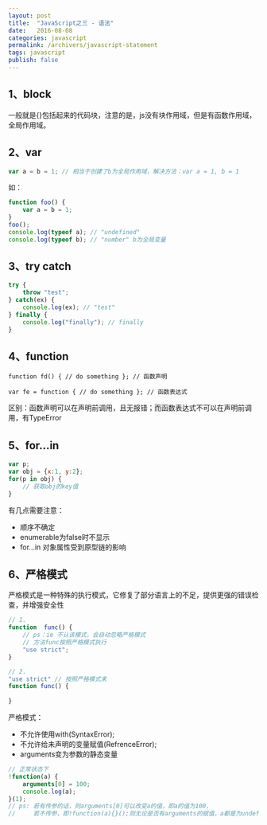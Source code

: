 ```yaml
---
layout: post
title:  "JavaScript之三 - 语法"
date:   2016-08-08
categories: javascript
permalink: /archivers/javascript-statement
tags: javascript
publish: false
---
```

## 1、block ##

一般就是{}包括起来的代码块，注意的是，js没有块作用域，但是有函数作用域，全局作用域。

## 2、var ##

```javascript
var a = b = 1; // 相当于创建了b为全局作用域，解决方法：var a = 1, b = 1
```

如：

```javascript
function foo() {
	var a = b = 1;
}
foo();
console.log(typeof a); // "undefined"
console.log(typeof b); // "number" b为全局变量
```

## 3、try catch ##

```javascript
try {
	throw "test";
} catch(ex) {
	console.log(ex); // "test"
} finally {
	console.log("finally"); // finally
}
```

## 4、function ##

```function fd() { // do something }; // 函数声明```

```var fe = function { // do something }; // 函数表达式```

区别：函数声明可以在声明前调用，且无报错；而函数表达式不可以在声明前调用，有TypeError 

## 5、for...in ##

```javascript
var p;
var obj = {x:1, y:2};
for(p in obj) {
	// 获取obj的key值
}
```

有几点需要注意：

- 顺序不确定
- enumerable为false时不显示
- for...in 对象属性受到原型链的影响

## 6、严格模式 ##
严格模式是一种特殊的执行模式，它修复了部分语言上的不足，提供更强的错误检查，并增强安全性

```javascript
// 1.
function  func() {
	// ps：ie 不认该模式，会自动忽略严格模式
	// 方法func按照严格模式执行
	"use strict";
}

// 2.
"use strict" // 按照严格模式来
function func() {
	
}
```

严格模式：

- 不允许使用with(SyntaxError);
- 不允许给未声明的变量赋值(RefrenceError);
- arguments变为参数的静态变量

```javascript
// 正常状态下
!function(a) {
	arguments[0] = 100;
	console.log(a);
}(1);
// ps: 若有传参的话，则arguments[0]可以改变a的值，即a的值为100，
//     若不传参，即!function(a){}();则无论是否有arguments的赋值，a都是为undefined
```